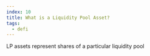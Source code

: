 ```yaml
---
index: 10
title: What is a Liquidity Pool Asset?
tags: 
  - defi
---
```


LP assets represent shares of a particular liquidity pool